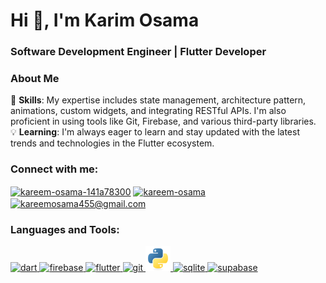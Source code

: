 # Hi 👋, I'm Karim Osama
### Software Development Engineer | Flutter Developer

### About Me
🚀 **Skills**: My expertise includes state management, architecture pattern, animations, custom widgets, and integrating RESTful APIs. I'm also proficient in using tools like Git, Firebase, and various third-party libraries.  
💡 **Learning**: I'm always eager to learn and stay updated with the latest trends and technologies in the Flutter ecosystem.  

### Connect with me:
<p align="left">
<a href="https://linkedin.com/in/kareem-osama-141a78300" target="blank"><img align="center" src="https://raw.githubusercontent.com/rahuldkjain/github-profile-readme-generator/master/src/images/icons/Social/linked-in-alt.svg" alt="kareem-osama-141a78300" height="30" width="40" /></a>
<a href="https://stackoverflow.com/users/23295401/kareem-osama" target="blank"><img align="center" src="https://raw.githubusercontent.com/rahuldkjain/github-profile-readme-generator/master/src/images/icons/Social/stack-overflow.svg" alt="kareem-osama" height="30" width="40" /></a>
<a href="mailto:kareemosama455@gmail.com" target="blank"><img align="center" src="https://www.vectorlogo.zone/logos/gmail/gmail-icon.svg" alt="kareemosama455@gmail.com" height="30" width="40" /></a>
</p>

### Languages and Tools:
<p align="left">
<a href="https://dart.dev" target="_blank" rel="noreferrer"> <img src="https://www.vectorlogo.zone/logos/dartlang/dartlang-icon.svg" alt="dart" width="40" height="40"/> </a>
<a href="https://firebase.google.com/" target="_blank" rel="noreferrer"> <img src="https://www.vectorlogo.zone/logos/firebase/firebase-icon.svg" alt="firebase" width="40" height="40"/> </a>
<a href="https://flutter.dev" target="_blank" rel="noreferrer"> <img src="https://www.vectorlogo.zone/logos/flutterio/flutterio-icon.svg" alt="flutter" width="40" height="40"/> </a>
<a href="https://git-scm.com/" target="_blank" rel="noreferrer"> <img src="https://www.vectorlogo.zone/logos/git-scm/git-scm-icon.svg" alt="git" width="40" height="40"/> </a>
<a href="https://www.python.org" target="_blank" rel="noreferrer"> <img src="https://raw.githubusercontent.com/devicons/devicon/master/icons/python/python-original.svg" alt="python" width="40" height="40"/> </a>
<a href="https://www.sqlite.org/" target="_blank" rel="noreferrer"> <img src="https://www.vectorlogo.zone/logos/sqlite/sqlite-icon.svg" alt="sqlite" width="40" height="40"/> </a>
<a href="https://supabase.io/" target="_blank" rel="noreferrer"> <img src="https://www.vectorlogo.zone/logos/supabase/supabase-icon.svg" alt="supabase" width="40" height="40"/> </a>
</p>
